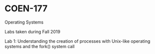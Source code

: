 # COEN-177

Operating Systems

Labs taken during Fall 2019

Lab 1: Understanding the creation of processes with Unix-like operating systems and the fork() system call
